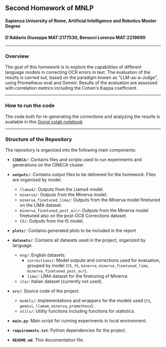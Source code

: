 ## Second Homework of MNLP
#### Sapienza University of Rome, Artificial Intelligence and Robotics Master Degree 
#### D'Addario Giuseppe MAT:2177530, Benucci Lorenzo MAT:2219690
***
### Overview
The goal of this homework is to explore the capabilities of different language models in correcting OCR errors in text. The evaluation of the results is carried out, based on the paradigm known as "LLM-as-a-Judge", using Prometheus-eval and Gemini. Results of the evaluation are assessed with correlation metrics including the Cohen's Kappa coefficient.
***
### How to run the code
The code both for re-generating the corrections and analyzing the results is available in this 
[Googl colab notebook](https://colab.research.google.com/drive/1ixKbLo5EVUr1gbbYYy1jvVuDGWIKiHK7?usp=sharing)

***
### Structure of the Repository

The repository is organized into the following main components:

- **`CINECA/`**: Contains files and scripts used to run experiments and generations on the CINECA cluster.

- **`outputs/`**: Contains output files to be delivered for the homework. Files are organized by model.
    - `llama4/`: Outputs from the Llama4 model.
    - `minerva/`: Outputs from the Minerva model.
    - `minerva_finetuned_lima/`: Outputs from the Minerva model finetuned on the LIMA dataset.
    - `minerva_finetuned_post_ocr/`: Outputs from the Minerva model finetuned also on the post-OCR Corrections dataset.
    - `t5/`: Outputs from the t5 model.


- **`plots/`**: Contains generated plots to be included in the report

- **`datasets/`**: Contains all datasets used in the project, organized by language.
    - `eng/`: English datasets.
        - `corrections/`: Model outputs and corrections used for evaluation, grouped by model (`t5`, `t5`, `minerva`, `minerva_finetuned_lima`, `minerva_finetuned_post_ocr`).
        - `lima/`: LIMA dataset for the finetuning of Minerva.
    - `ita/`: Italian dataset (currently not used).

- **`src/`**: Source code of the project.
    - `models/`: Implementations and wrappers for the models used (`t5`, `gemini`, `llama4`, `minerva`, `prometheus`).
    - `utils/`: Utility functions including functions for statistics.

- **`main.py`**: Main script for running experiments in local environment.

- **`requirements.txt`**: Python dependencies for the project.

- **`README.md`**: This documentation file.